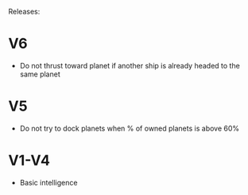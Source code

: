 Releases:

V6
==============
- Do not thrust toward planet if another ship is already headed to the same planet

V5
==============
- Do not try to dock planets when % of owned planets is above 60%

V1-V4
==============
- Basic intelligence